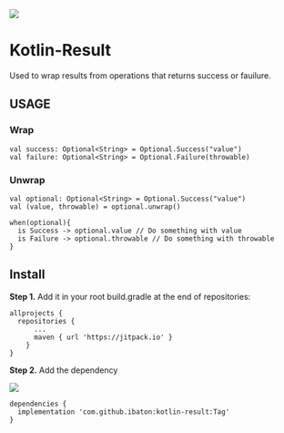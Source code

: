 [![](https://jitpack.io/v/ibaton/kotlin-result.svg)](https://jitpack.io/#ibaton/kotlin-result)
# Kotlin-Result
Used to wrap results from operations that returns success or fauilure.

## USAGE
### Wrap
```
val success: Optional<String> = Optional.Success("value")
val failure: Optional<String> = Optional.Failure(throwable)
```

### Unwrap
```
val optional: Optional<String> = Optional.Success("value")
val (value, throwable) = optional.unwrap()

when(optional){
  is Success -> optional.value // Do something with value
  is Failure -> optional.throwable // Do something with throwable
}
```

## Install
**Step 1.** Add it in your root build.gradle at the end of repositories:
```
allprojects {
  repositories {
	  ...
	  maven { url 'https://jitpack.io' }
	}
}
```

**Step 2.** Add the dependency

[![](https://jitpack.io/v/ibaton/kotlin-result.svg)](https://jitpack.io/#ibaton/kotlin-result)
```
dependencies {
  implementation 'com.github.ibaton:kotlin-result:Tag'
}
```
